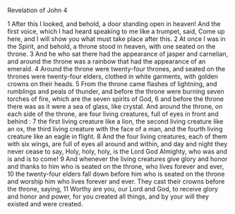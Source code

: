 Revelation of John 4

1	After this I looked, and behold, a door standing open in heaven! And the first voice, which I had heard speaking to me like a trumpet, said, Come up here, and I will show you what must take place after this.
2	At once I was in the Spirit, and behold, a throne stood in heaven, with one seated on the throne.
3	And he who sat there had the appearance of jasper and carnelian, and around the throne was a rainbow that had the appearance of an emerald.
4	Around the throne were twenty-four thrones, and seated on the thrones were twenty-four elders, clothed in white garments, with golden crowns on their heads.
5	From the throne came flashes of lightning, and rumblings and peals of thunder, and before the throne were burning seven torches of fire, which are the seven spirits of God,
6	and before the throne there was as it were a sea of glass, like crystal. And around the throne, on each side of the throne, are four living creatures, full of eyes in front and behind :
7	the first living creature like a lion, the second living creature like an ox, the third living creature with the face of a man, and the fourth living creature like an eagle in flight.
8	And the four living creatures, each of them with six wings, are full of eyes all around and within, and day and night they never cease to say, Holy, holy, holy, is the Lord God Almighty, who was and is and is to come!
9	And whenever the living creatures give glory and honor and thanks to him who is seated on the throne, who lives forever and ever,
10	the twenty-four elders fall down before him who is seated on the throne and worship him who lives forever and ever. They cast their crowns before the throne, saying,
11	Worthy are you, our Lord and God, to receive glory and honor and power, for you created all things, and by your will they existed and were created.

